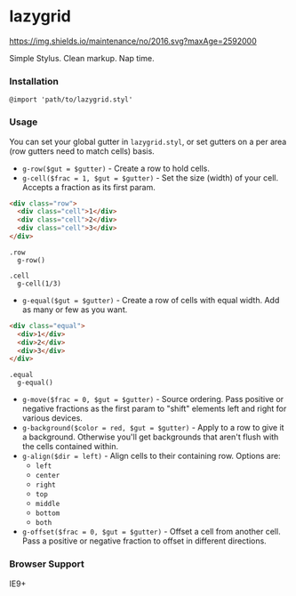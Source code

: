 # lazygrid

https://img.shields.io/maintenance/no/2016.svg?maxAge=2592000

Simple Stylus. Clean markup. Nap time.


### Installation

`@import 'path/to/lazygrid.styl'`


### Usage

You can set your global gutter in `lazygrid.styl`, or set gutters on a per area (row gutters need to match cells) basis.

- `g-row($gut = $gutter)` - Create a row to hold cells.
- `g-cell($frac = 1, $gut = $gutter)` - Set the size (width) of your cell. Accepts a fraction as its first param.

```html
<div class="row">
  <div class="cell">1</div>
  <div class="cell">2</div>
  <div class="cell">3</div>
</div>
```

```stylus
.row
  g-row()

.cell
  g-cell(1/3)
```

- `g-equal($gut = $gutter)` - Create a row of cells with equal width. Add as many or few as you want.

```html
<div class="equal">
  <div>1</div>
  <div>2</div>
  <div>3</div>
</div>
```

```stylus
.equal
  g-equal()
```

- `g-move($frac = 0, $gut = $gutter)` - Source ordering. Pass positive or negative fractions as the first param to "shift" elements left and right for various devices.
- `g-background($color = red, $gut = $gutter)` - Apply to a row to give it a background. Otherwise you'll get backgrounds that aren't flush with the cells contained within.
- `g-align($dir = left)` - Align cells to their containing row. Options are:
  - `left`
  - `center`
  - `right`
  - `top`
  - `middle`
  - `bottom`
  - `both`
- `g-offset($frac = 0, $gut = $gutter)` - Offset a cell from another cell. Pass a positive or negative fraction to offset in different directions.


### Browser Support

IE9+

